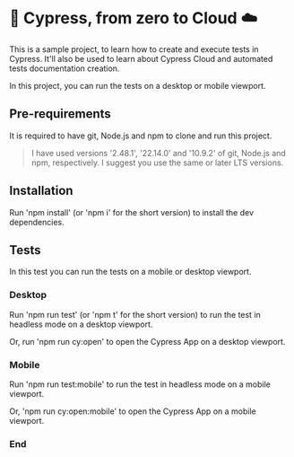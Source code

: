 # 🌲 Cypress, from zero to Cloud ☁️

This is a sample project, to learn how to create and execute tests in Cypress. It'll also be used to learn about Cypress Cloud and automated tests documentation creation.

In this project, you can run the tests on a desktop or mobile viewport.

## Pre-requirements

It is required to have git, Node.js and npm to clone and run this project.

> I have used versions '2.48.1', '22.14.0' and '10.9.2' of git, Node.js and npm, respectively. I suggest you use the same or later LTS versions.

## Installation 

Run 'npm install' (or 'npm i' for the short version) to install the dev dependencies.

## Tests

In this test you can run the tests on a mobile or desktop viewport.

### Desktop 

Run 'npm run test' (or 'npm t' for the short version) to run the test in headless mode on a desktop viewport.

Or, run 'npm run cy:open' to open the Cypress App on a desktop viewport.

### Mobile 

Run 'npm run test:mobile' to run the test in headless mode on a mobile viewport.

Or, 'npm run cy:open:mobile' to open the Cypress App on a mobile viewport.



### End

